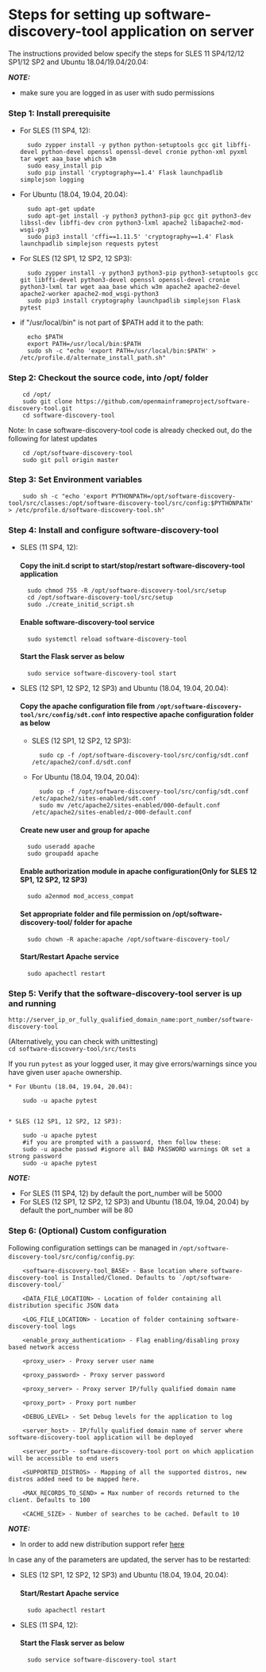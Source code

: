 # Steps for setting up software-discovery-tool application on server

The instructions provided below specify the steps for SLES 11 SP4/12/12 SP1/12 SP2 and Ubuntu 18.04/19.04/20.04:

_**NOTE:**_
* make sure you are logged in as user with sudo permissions

### Step 1: Install prerequisite

* For SLES (11 SP4, 12):

        sudo zypper install -y python python-setuptools gcc git libffi-devel python-devel openssl openssl-devel cronie python-xml pyxml tar wget aaa_base which w3m
        sudo easy_install pip
        sudo pip install 'cryptography==1.4' Flask launchpadlib simplejson logging

* For Ubuntu (18.04, 19.04, 20.04):

        sudo apt-get update
        sudo apt-get install -y python3 python3-pip gcc git python3-dev libssl-dev libffi-dev cron python3-lxml apache2 libapache2-mod-wsgi-py3
        sudo pip3 install 'cffi==1.11.5' 'cryptography==1.4' Flask launchpadlib simplejson requests pytest

* For SLES (12 SP1, 12 SP2, 12 SP3):

        sudo zypper install -y python3 python3-pip python3-setuptools gcc git libffi-devel python3-devel openssl openssl-devel cronie python3-lxml tar wget aaa_base which w3m apache2 apache2-devel apache2-worker apache2-mod_wsgi-python3
        sudo pip3 install cryptography launchpadlib simplejson Flask pytest

* if "/usr/local/bin" is not part of $PATH add it to the path:

        echo $PATH
        export PATH=/usr/local/bin:$PATH
        sudo sh -c "echo 'export PATH=/usr/local/bin:$PATH' > /etc/profile.d/alternate_install_path.sh"

###  Step 2: Checkout the source code, into /opt/ folder

        cd /opt/
        sudo git clone https://github.com/openmainframeproject/software-discovery-tool.git
        cd software-discovery-tool

Note: In case software-discovery-tool code is already checked out, do the following for latest updates

        cd /opt/software-discovery-tool
        sudo git pull origin master

###  Step 3: Set Environment variables

        sudo sh -c "echo 'export PYTHONPATH=/opt/software-discovery-tool/src/classes:/opt/software-discovery-tool/src/config:$PYTHONPATH' > /etc/profile.d/software-discovery-tool.sh"

### Step 4: Install and configure software-discovery-tool

* SLES (11 SP4, 12):

    #### Copy the init.d script to start/stop/restart software-discovery-tool application

        sudo chmod 755 -R /opt/software-discovery-tool/src/setup
        cd /opt/software-discovery-tool/src/setup
        sudo ./create_initid_script.sh

    #### Enable software-discovery-tool service

        sudo systemctl reload software-discovery-tool

    #### Start the Flask server as below

        sudo service software-discovery-tool start

* SLES (12 SP1, 12 SP2, 12 SP3) and Ubuntu (18.04, 19.04, 20.04):

    #### Copy the apache configuration file from `/opt/software-discovery-tool/src/config/sdt.conf` into respective apache configuration folder as below
    * SLES (12 SP1, 12 SP2, 12 SP3):

            sudo cp -f /opt/software-discovery-tool/src/config/sdt.conf /etc/apache2/conf.d/sdt.conf

    * For Ubuntu (18.04, 19.04, 20.04):

            sudo cp -f /opt/software-discovery-tool/src/config/sdt.conf /etc/apache2/sites-enabled/sdt.conf
            sudo mv /etc/apache2/sites-enabled/000-default.conf /etc/apache2/sites-enabled/z-000-default.conf

    #### Create new user and group for apache

        sudo useradd apache
        sudo groupadd apache

    #### Enable authorization module in apache configuration(Only for SLES 12 SP1, 12 SP2, 12 SP3)

        sudo a2enmod mod_access_compat

    #### Set appropriate folder and file permission on /opt/software-discovery-tool/ folder for apache

        sudo chown -R apache:apache /opt/software-discovery-tool/


    #### Start/Restart Apache service

        sudo apachectl restart

###  Step 5: Verify that the software-discovery-tool server is up and running

```http://server_ip_or_fully_qualified_domain_name:port_number/software-discovery-tool``` <br />

(Alternatively, you can check with unittesting) <br />
```cd software-discovery-tool/src/tests``` <br />

If you run `pytest` as your logged user, it may give errors/warnings since you have given user `apache` ownership.

	* For Ubuntu (18.04, 19.04, 20.04):

		sudo -u apache pytest


	* SLES (12 SP1, 12 SP2, 12 SP3):

		sudo -u apache pytest
		#if you are prompted with a password, then follow these:
		sudo -u apache passwd #ignore all BAD PASSWORD warnings OR set a strong password
		sudo -u apache pytest

_**NOTE:**_ 

* For SLES (11 SP4, 12) by default the port_number will be 5000
* For SLES (12 SP1, 12 SP2, 12 SP3) and Ubuntu (18.04, 19.04, 20.04)  by default the port_number will be 80

###  Step 6: (Optional) Custom configuration
Following configuration settings can be managed in `/opt/software-discovery-tool/src/config/config.py`:

        <software-discovery-tool_BASE> - Base location where software-discovery-tool is Installed/Cloned. Defaults to `/opt/software-discovery-tool/`

        <DATA_FILE_LOCATION> - Location of folder containing all distribution specific JSON data
        
        <LOG_FILE_LOCATION> - Location of folder containing software-discovery-tool logs
        
        <enable_proxy_authentication> - Flag enabling/disabling proxy based network access
        
        <proxy_user> - Proxy server user name
        
        <proxy_password> - Proxy server password
        
        <proxy_server> - Proxy server IP/fully qualified domain name
        
        <proxy_port> - Proxy port number
        
        <DEBUG_LEVEL> - Set Debug levels for the application to log
        
        <server_host> - IP/fully qualified domain name of server where software-discovery-tool application will be deployed
        
        <server_port> - software-discovery-tool port on which application will be accessible to end users

        <SUPPORTED_DISTROS> - Mapping of all the supported distros, new distros added need to be mapped here.

        <MAX_RECORDS_TO_SEND> = Max number of records returned to the client. Defaults to 100

        <CACHE_SIZE> - Number of searches to be cached. Default to 10

_**NOTE:**_
* In order to add new distribution support refer [here](Adding_new_distros.md)

In case any of the parameters are updated, the server has to be restarted:

* SLES (12 SP1, 12 SP2, 12 SP3) and Ubuntu (18.04, 19.04, 20.04):

    #### Start/Restart Apache service

        sudo apachectl restart

* SLES (11 SP4, 12):

    #### Start the Flask server as below

        sudo service software-discovery-tool start

